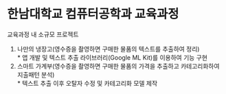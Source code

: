 # 한남대학교 컴퓨터공학과 교육과정<br>
교육과정 내 소규모 프로젝트<br>
1. 나만의 냉장고(영수증을 촬영하면 구매한 물품의 텍스트를 추출하여 정리)<br>
<t> * 앱 개발 및 텍스트 추출 라이브러리(Google ML Kit)를 이용하여 기능 구현<br>
2. 스마트 가계부(영수증을 촬영하면 구매한 물품의 가격을 추출하고 카테고리화하여 지출패턴 분석)<br>
<t> * 텍스트 추출 이후 오탈자 수정 및 카테고리화 모델 제작
